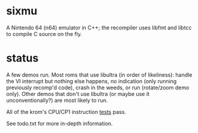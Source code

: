 # sixmu
A Nintendo 64 (n64) emulator in C++; the recompiler uses libfmt and libtcc to compile C source on the fly.

# status
A few demos run. Most roms that use libultra (in order of likeliness): handle the VI interrupt but nothing else happens, no
indication (only running previously recomp'd code), crash in the weeds, or run (rotate/zoom demo only). Other demos
that don't use libultra (or maybe use it unconventionally?) are most likely to run.

All of the krom's CPU/CP1 instruction [tests](https://github.com/PeterLemon/N64) pass.

See todo.txt for more in-depth information.

